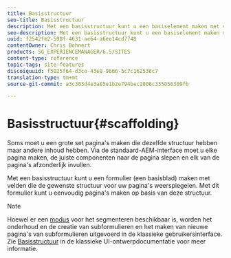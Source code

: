 ```yaml
---
title: Basisstructuur
seo-title: Basisstructuur
description: Met een basisstructuur kunt u een basiselement maken met velden die de gewenste structuur voor uw pagina's weerspiegelen. Met dit formulier kunt u eenvoudig pagina's maken op basis van deze structuur
seo-description: Met een basisstructuur kunt u een basiselement maken met velden die de gewenste structuur voor uw pagina's weerspiegelen. Met dit formulier kunt u eenvoudig pagina's maken op basis van deze structuur
uuid: f2542fe2-598f-4631-ae64-a6ee14cd7748
contentOwner: Chris Bohnert
products: SG_EXPERIENCEMANAGER/6.5/SITES
content-type: reference
topic-tags: site-features
discoiquuid: f5025f64-d3ce-43e8-9666-5c7c162536c7
translation-type: tm+mt
source-git-commit: a3c303d4e3a85e1b2e794bec2006c335056309fb

---
```



# Basisstructuur{#scaffolding}

Soms moet u een grote set pagina&#39;s maken die dezelfde structuur hebben maar andere inhoud hebben. Via de standaard-AEM-interface moet u elke pagina maken, de juiste componenten naar de pagina slepen en elk van de pagina&#39;s afzonderlijk invullen.

Met een basisstructuur kunt u een formulier (een basisblad) maken met velden die de gewenste structuur voor uw pagina&#39;s weerspiegelen. Met dit formulier kunt u eenvoudig pagina&#39;s maken op basis van deze structuur.

>[!NOTE]
>
>Hoewel er een [modus](/help/sites-authoring/author-environment-tools.md#page-modes) voor het segmenteren beschikbaar is, worden het onderhoud en de creatie van subformulieren en het maken van nieuwe pagina&#39;s van subformulieren uitgevoerd in de klassieke gebruikersinterface. Zie [Basisstructuur](/help/sites-classic-ui-authoring/classic-feature-scaffolding.md) in de klassieke UI-ontwerpdocumentatie voor meer informatie.

